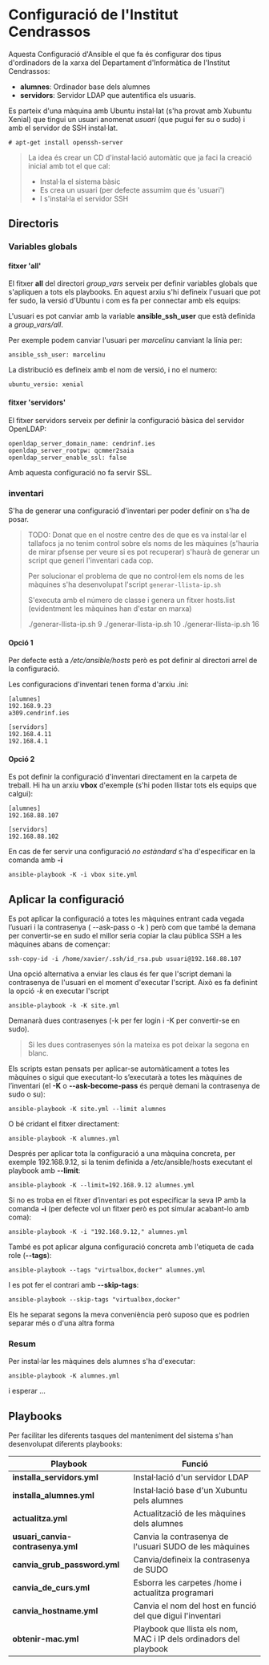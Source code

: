 # Configuració de l'Institut Cendrassos

Aquesta Configuració d'Ansible el que fa és configurar dos tipus d'ordinadors de la xarxa del Departament d'Informàtica de l'Institut Cendrassos:

- **alumnes**: Ordinador base dels alumnes
- **servidors**: Servidor LDAP que autentifica els usuaris.

Es parteix d'una màquina amb Ubuntu instal·lat (s'ha provat amb Xubuntu Xenial) que tingui un usuari anomenat _usuari_ (que pugui fer su o sudo) i amb el servidor de SSH instal·lat.

    # apt-get install openssh-server

> La idea és crear un CD d'instal·lació automàtic que ja faci la creació inicial amb tot el que cal:
>
> - Instal·la el sistema bàsic
> - Es crea un usuari (per defecte assumim que és 'usuari')
> - I s'instal·la el servidor SSH

## Directoris

### Variables globals

#### fitxer 'all'

El fitxer **all** del directori _group_vars_ serveix per definir variables globals que s'apliquen a tots els playbooks. En aquest arxiu s'hi defineix l'usuari que pot fer sudo, la versió d'Ubuntu i com es fa per connectar amb els equips:

L'usuari es pot canviar amb la variable **ansible_ssh_user** que està definida a _group_vars/all_.

Per exemple podem canviar l'usuari per _marcelinu_ canviant la línia per:

    ansible_ssh_user: marcelinu

La distribució es defineix amb el nom de versió, i no el numero:

    ubuntu_versio: xenial

#### fitxer 'servidors'

El fitxer servidors serveix per definir la configuració bàsica del servidor OpenLDAP:

    openldap_server_domain_name: cendrinf.ies
    openldap_server_rootpw: qcmmer2saia
    openldap_server_enable_ssl: false

Amb aquesta configuració no fa servir SSL.

### inventari

S'ha de generar una configuració d'inventari per poder definir on s'ha de posar.

> TODO: Donat que en el nostre centre des de que es va instal·lar el tallafocs ja no tenim control sobre els noms de les màquines (s'hauria de mirar pfsense per veure si es pot recuperar) s'haurà de generar un script que generi l'inventari cada cop.
>
> Per solucionar el problema de que no control·lem els noms de les màquines s'ha desenvolupat l'script `generar-llista-ip.sh`
>
> S'executa amb el número de classe i genera un fitxer hosts.list (evidentment les màquines han d'estar en marxa)
>
> ./generar-llista-ip.sh 9
> ./generar-llista-ip.sh 10
> ./generar-llista-ip.sh 16

#### Opció 1

Per defecte està a _/etc/ansible/hosts_ però es pot definir al directori arrel de la configuració.

Les configuracions d'inventari tenen forma d'arxiu .ini:

    [alumnes]
    192.168.9.23
    a309.cendrinf.ies

    [servidors]
    192.168.4.11
    192.168.4.1

#### Opció 2

Es pot definir la configuració d'inventari directament en la carpeta de treball. Hi ha un arxiu **vbox** d'exemple (s'hi poden llistar tots els equips que calgui):

    [alumnes]
    192.168.88.107

    [servidors]
    192.168.88.102

En cas de fer servir una configuració _no estàndard_ s'ha d'especificar en la comanda amb **-i**

    ansible-playbook -K -i vbox site.yml

## Aplicar la configuració

Es pot aplicar la configuració a totes les màquines entrant cada vegada l’usuari i la contrasenya ( --ask-pass o -k ) però com que també la demana per convertir-se en sudo el millor seria copiar la clau pública SSH a les màquines abans de començar:

    ssh-copy-id -i /home/xavier/.ssh/id_rsa.pub usuari@192.168.88.107

Una opció alternativa a enviar les claus és fer que l'script demani la contrasenya de l'usuari en el moment d'executar l'script. Això es fa definint la opció _-k_ en executar l'script

    ansible-playbook -k -K site.yml

Demanarà dues contrasenyes (-k per fer login i -K per convertir-se en sudo).

> Si les dues contrasenyes són la mateixa es pot deixar la segona en blanc.

Els scripts estan pensats per aplicar-se automàticament a totes les màquines o sigui que executant-lo s’executarà a totes les màquines de l’inventari (el **-K** o **--ask-become-pass** és perquè demani la contrasenya de sudo o su):

    ansible-playbook -K site.yml --limit alumnes

O bé cridant el fitxer directament:

    ansible-playbook -K alumnes.yml

Després per aplicar tota la configuració a una màquina concreta, per exemple 192.168.9.12, si la tenim definida a /etc/ansible/hosts executant el playbook amb **--limit**:

    ansible-playbook -K --limit=192.168.9.12 alumnes.yml

Si no es troba en el fitxer d’inventari es pot especificar la seva IP amb la comanda **-i** (per defecte vol un fitxer però es pot simular acabant-lo amb coma):

    ansible-playbook -K -i "192.168.9.12," alumnes.yml

També es pot aplicar alguna configuració concreta amb l'etiqueta de cada role (**--tags**):

    ansible-playbook --tags "virtualbox,docker" alumnes.yml

I es pot fer el contrari amb **--skip-tags**:

    ansible-playbook --skip-tags "virtualbox,docker"

Els he separat segons la meva conveniència però suposo que es podrien separar més o d'una altra forma

### Resum

Per instal·lar les màquines dels alumnes s'ha d'executar:

    ansible-playbook -K alumnes.yml

i esperar ...

## Playbooks

Per facilitar les diferents tasques del manteniment del sistema s'han desenvolupat diferents playbooks:

| Playbook                          | Funció                                                             |
| --------------------------------- | ------------------------------------------------------------------ |
| **installa_servidors.yml**        | Instal·lació d'un servidor LDAP                                    |
| **installa_alumnes.yml**          | Instal·lació base d'un Xubuntu pels alumnes                        |
| **actualitza.yml**                | Actualització de les màquines dels alumnes                         |
| **usuari_canvia-contrasenya.yml** | Canvia la contrasenya de l'usuari SUDO de les màquines             |
| **canvia_grub_password.yml**      | Canvia/defineix la contrasenya de SUDO                             |
| **canvia_de_curs.yml**            | Esborra les carpetes /home i actualitza programari                 |
| **canvia_hostname.yml**           | Canvia el nom del host en funció del que digui l'inventari         |
| **obtenir-mac.yml**               | Playbook que llista els nom, MAC i IP dels ordinadors del playbook |
